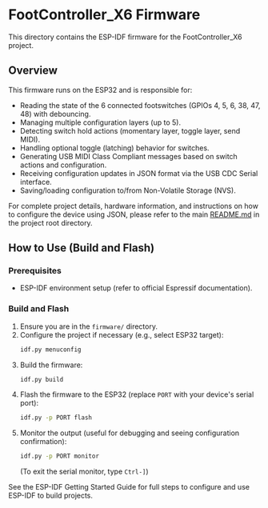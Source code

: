# FootController_X6 Firmware

This directory contains the ESP-IDF firmware for the FootController_X6 project.

## Overview

This firmware runs on the ESP32 and is responsible for:

*   Reading the state of the 6 connected footswitches (GPIOs 4, 5, 6, 38, 47, 48) with debouncing.
*   Managing multiple configuration layers (up to 5).
*   Detecting switch hold actions (momentary layer, toggle layer, send MIDI).
*   Handling optional toggle (latching) behavior for switches.
*   Generating USB MIDI Class Compliant messages based on switch actions and configuration.
*   Receiving configuration updates in JSON format via the USB CDC Serial interface.
*   Saving/loading configuration to/from Non-Volatile Storage (NVS).

For complete project details, hardware information, and instructions on how to configure the device using JSON, please refer to the main [README.md](../../README.md) in the project root directory.

## How to Use (Build and Flash)

### Prerequisites

*   ESP-IDF environment setup (refer to official Espressif documentation).

### Build and Flash

1.  Ensure you are in the `firmware/` directory.
2.  Configure the project if necessary (e.g., select ESP32 target):
    ```bash
    idf.py menuconfig
    ```
3.  Build the firmware:
    ```bash
    idf.py build
    ```
4.  Flash the firmware to the ESP32 (replace `PORT` with your device's serial port):
    ```bash
    idf.py -p PORT flash
    ```
5.  Monitor the output (useful for debugging and seeing configuration confirmation):
    ```bash
    idf.py -p PORT monitor
    ```
    (To exit the serial monitor, type `Ctrl-]`)

See the ESP-IDF Getting Started Guide for full steps to configure and use ESP-IDF to build projects.
